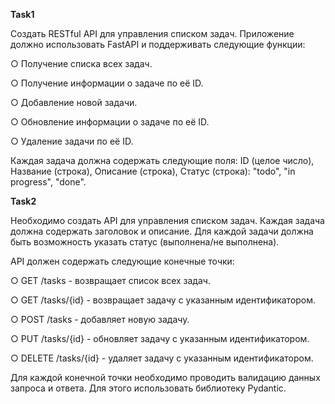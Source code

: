 **Task1**

Создать RESTful API для управления списком задач. Приложение должно
использовать FastAPI и поддерживать следующие функции:

○ Получение списка всех задач.

○ Получение информации о задаче по её ID.

○ Добавление новой задачи.

○ Обновление информации о задаче по её ID.

○ Удаление задачи по её ID.

Каждая задача должна содержать следующие поля: ID (целое число),
Название (строка), Описание (строка), Статус (строка): "todo", "in progress",
"done".


**Task2**

Необходимо создать API для управления списком задач. Каждая задача должна
содержать заголовок и описание. Для каждой задачи должна быть возможность
указать статус (выполнена/не выполнена).

API должен содержать следующие конечные точки:

○ GET /tasks - возвращает список всех задач.

○ GET /tasks/{id} - возвращает задачу с указанным идентификатором.

○ POST /tasks - добавляет новую задачу.

○ PUT /tasks/{id} - обновляет задачу с указанным идентификатором.

○ DELETE /tasks/{id} - удаляет задачу с указанным идентификатором.

Для каждой конечной точки необходимо проводить валидацию данных запроса и
ответа. Для этого использовать библиотеку Pydantic.
